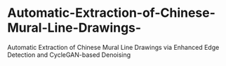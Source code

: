 # Automatic-Extraction-of-Chinese-Mural-Line-Drawings-
Automatic Extraction of Chinese Mural Line Drawings via Enhanced Edge Detection and CycleGAN-based Denoising
